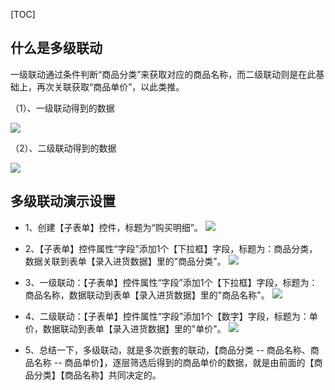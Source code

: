 [TOC]


## 什么是多级联动
一级联动通过条件判断“商品分类”来获取对应的商品名称，而二级联动则是在此基础上，再次关联获取“商品单价”，以此类推。

（1）、一级联动得到的数据

![](http://docfiles.baibaoyun.com/FnhD8Mu4NdN6O3UQgQTjxituBrpq)

（2）、二级联动得到的数据

![](http://docfiles.baibaoyun.com/FkImM0rhvWkfaIrO62ACb6KDKhvC)

## 多级联动演示设置
* 1、创建【子表单】控件，标题为“购买明细”。
![](http://docfiles.baibaoyun.com/Fs1soFqAeI7wnrIkWtPKu5jRlmvI)

* 2、【子表单】控件属性“字段”添加1个【下拉框】字段，标题为：商品分类，数据关联到表单【录入进货数据】里的"商品分类"。
![](http://docfiles.baibaoyun.com/FiMdb-k2X6Ktsz1PbNKuhop2A0DC)

* 3、一级联动：【子表单】控件属性“字段”添加1个【下拉框】字段，标题为：商品名称，数据联动到表单【录入进货数据】里的"商品名称"。
![](http://docfiles.baibaoyun.com/FvtcYac3j1WW5ia172aflGDxkfko)

* 4、二级联动：【子表单】控件属性“字段”添加1个【数字】字段，标题为：单价，数据联动到表单【录入进货数据】里的"单价"。
![](http://docfiles.baibaoyun.com/FiLvK_n6mMvJVtRNUUvYiEXFIVbD)

* 5、总结一下，多级联动，就是多次嵌套的联动，【商品分类 -- 商品名称、商品名称 -- 商品单价】，逐层筛选后得到的商品单价的数据，就是由前面的【商品分类】【商品名称】共同决定的。






